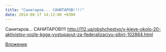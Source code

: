```yaml
---
title: "Санитаров... САНИТАРОВ!!!!"
date: 2014-08-17 14:12:00 +0300
---
```


Санитаров... САНИТАРОВ!!!!
http://112.ua/obshchestvo/v-kieve-okolo-20-aktivistov-vozle-kgga-vystupayut-za-federalizaciyu-sibiri-102864.html

[Вложение](https://vk.com/photo41076938_337833835)
